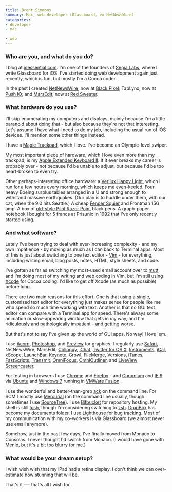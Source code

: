 ```yaml
---
title: Brent Simmons
summary: Mac, web developer (Glassboard, ex-NetNewsWire)
categories:
- developer
- mac

- web
---
```


### Who are you, and what do you do?

I blog at [inessential.com](http://inessential.com/ "Brent's website."). I'm one of the founders of [Sepia Labs](http://sepialabs.com/ "Sepia Labs' site."), where I write Glassboard for iOS. I've started doing web development again just recently, which is fun, but mostly I'm a Cocoa coder.

In the past I created [NetNewsWire][], now at [Black Pixel](http://blackpixel.com/ "Black Pixel's site."); TapLynx, now at [Push IO](http://push.io/ "Push IO's site."); and [MarsEdit][], now at [Red Sweater](http://www.red-sweater.com/ "Red Sweater's site.").

### What hardware do you use?

I'll skip enumerating my computers and displays, mainly because I'm a little paranoid about doing that - but also because they're not that interesting. Let's assume I have what I need to do my job, including the usual run of iOS devices. I'll mention some other things instead.

I have a [Magic Trackpad][magic-trackpad], which I love. I've become an Olympic-level swiper. 

My most important piece of hardware, which I love even more than my trackpad, is my [Apple Extended Keyboard II][extended-keyboard-ii]. If it ever breaks my career is probably over - not because I'd be unable to adjust, but because I'd be too heart-broken to even try.

Other perhaps-interesting office hardware: a [Verilux Happy Light][happylight-deluxe], which I run for a few hours every morning, which keeps me even-keeled. Four heavy Boeing surplus tables arranged in a U and strong enough to withstand massive earthquakes. (Our plan is to huddle under them, with our cat, when the 9.0 hits Seattle.) A cheap [Fender Squier][squier] and Frontman 15G amp. A box of [old-style Pilot Razor Point][razor-point] black pens. A graph-paper notebook I bought for 5 francs at Prisunic in 1992 that I've only recently started using.

### And what software?

Lately I've been trying to deal with ever-increasing complexity - and my own impatience - by moving as much as I can back to Terminal apps. Most of this is just about switching to one text editor - [Vim][] - for everything, including writing email, blog posts, notes, HTML, style sheets, and code.

I've gotten as far as switching my most-used email account over to [mutt][], and I'm doing most of my writing and web coding in Vim, but I'm still using [Xcode][] for Cocoa coding. I'd like to get off Xcode (as much as possible) before long.

There are two main reasons for this effort. One is that using a single, customized text editor for everything just makes sense for people like me who spend so much time working with text. Another is that no GUI text editor can compare with a Terminal app for speed. There's always some animation or slow-appearing window that gets in my way, and I'm ridiculously and pathologically impatient - and getting worse.

But that's not to say I've given up the world of GUI apps. No way! I love 'em.

I use [Acorn][], [Photoshop][], and [Preview][] for graphics. I regularly use [Safari][], NetNewsWire, MarsEdit, [Colloquy][], [iChat][], [Twitter for OS X][twitter-mac], [Instruments][], [iCal][], [xScope][], [LaunchBar][], [Keynote][], [Growl][], [FileMerge][], [Versions][], [iTunes][], [FastScripts][], [Transmit][], [OmniFocus][], [OmniOutliner][], and [LiveView Screencaster][liveview-ios].

For testing in browsers I use [Chrome][] and [Firefox][] - and [Chromium][] and [IE 9][internet-explorer] via [Ubuntu][] and [Windows 7][windows-7] running in [VMWare Fusion][vmware-fusion].

I use the wonderful and better-than-grep [ack][] on the command line. For SCM I mostly use [Mercurial][] (on the command line usually, though sometimes I use [SourceTree][]). I use [Bitbucket][] for repository hosting. My shell is still [tcsh][], though I'm considering switching to [zsh][]. [DropBox][] has become my documents folder. I use [Lighthouse][] for bug tracking. Most of my communication with my co-workers is via Glassboard (we almost never use email anymore).

Somehow, just in the past few days, I've finally moved from Monaco to Consolas. I never thought I'd switch from Monaco. (I would have gone with Menlo, but it's a bit too blurry for me.)

### What would be your dream setup?

I wish wish wish that my iPad had a retina display. I don't think we can over-estimate how stunning that will be.

That's it --- that's all I wish for.

[extended-keyboard-ii]: http://lowendmac.com/2006/apples-extended-keyboard-ii-sequel-to-a-legend/ "An ADB-based keyboard."
[happylight-deluxe]: https://www.verilux.com/light-therapy-lamps/happylight-light-therapy/ "An energy lamp."
[magic-trackpad]: https://www.apple.com/magictrackpad/ "A trackpad for desktop machines."
[razor-point]: https://www.amazon.com/Pilot-Razor-Point-Marker-Stick/dp/B00006IFJN "A pen."
[squier]: https://www.fender.com/squier/ "An electric guitar."
[ack]: https://beyondgrep.com/ "A command-line tool for searching text."
[acorn]: https://flyingmeat.com/acorn/ "An image editor for the Mac."
[bitbucket]: https://bitbucket.org/ "A source code hosting service."
[chrome]: https://www.google.com/intl/en/chrome/browser/ "A WebKit-based browser, where each tab runs in its own thread."
[chromium]: http://www.chromium.org/ "Open-source builds of the Chrome web browser."
[colloquy]: http://colloquy.info/ "An IRC client for the Mac."
[dropbox]: https://www.dropbox.com/ "Online syncing and storage."
[fastscripts]: https://red-sweater.com/fastscripts/ "System-wide access to Applescripts, for the Mac."
[filemerge]: https://en.wikipedia.org/wiki/Apple_Developer_Tools#FileMerge "A Mac developer tool for comparing and merging difference between files."
[firefox]: https://www.mozilla.org/en-US/firefox/new/ "A cross-platform open-source web browser."
[growl]: http://growl.info/ "A notification system for Mac OS X."
[ical]: https://en.wikipedia.org/wiki/Calendar_(Apple) "The calendar software included with macOS."
[ichat]: https://en.wikipedia.org/wiki/IChat "An AIM/Jabber client included with Mac OS X."
[instruments]: https://en.wikipedia.org/wiki/Instruments_(application) "A Mac developer tool for analysing an application's performance."
[internet-explorer]: https://en.wikipedia.org/wiki/Internet_Explorer "A PC web browser."
[itunes]: https://www.apple.com/itunes/ "A jukebox application and online store."
[keynote]: https://www.apple.com/keynote/ "Presentation software for the Mac."
[launchbar]: https://www.obdev.at/products/launchbar/index.html "An application launcher and data manager for the Mac."
[lighthouse]: http://lighthouseapp.com/ "A bug and issue tracking service."
[liveview-ios]: https://itunes.apple.com/us/app/liveview/id301069270 "An iPhone remote screen viewer app for design and prototyping."
[marsedit]: https://red-sweater.com/marsedit/ "A weblog editor for the Mac."
[mercurial]: https://www.mercurial-scm.org/ "A version control system."
[mutt]: http://www.mutt.org/ "A command-line email client."
[netnewswire]: https://en.wikipedia.org/wiki/NetNewsWire "A popular feed reader for the Mac."
[omnifocus]: https://www.omnigroup.com/omnifocus/ "Task management software for the Mac."
[omnioutliner]: https://www.omnigroup.com/omnioutliner/ "To-do/task management software for Mac OS X."
[photoshop]: https://www.adobe.com/products/photoshop.html "A bitmap image editor."
[preview]: https://en.wikipedia.org/wiki/Preview_(Mac_OS) "An image viewer included with Mac OS X."
[safari]: https://www.apple.com/safari/ "A fast web browser."
[sourcetree]: https://www.sourcetreeapp.com/ "A Mac GUI client for Git, Subversion and Mercurial."
[tcsh]: http://www.tcsh.org/Welcome "A command-line shell."
[transmit]: https://panic.com/transmit/ "An FTP/SFTP client for the Mac."
[twitter-mac]: https://itunes.apple.com/us/app/twitter/id409789998 "A Mac client for Twitter."
[ubuntu]: https://www.ubuntu.com/ "A Unix distribution."
[versions]: https://versionsapp.com/ "A Subversion client for the Mac."
[vim]: https://www.vim.org/ "A command-line text editor."
[vmware-fusion]: https://www.vmware.com/products/fusion.html "A PC emulator for the Mac."
[windows-7]: https://en.wikipedia.org/wiki/Windows_7 "An operating system."
[xcode]: https://en.wikipedia.org/wiki/Xcode "An IDE for Mac developers."
[xscope]: http://xscopeapp.com "A Mac tool for on-screen measuring and aligning."
[zsh]: http://www.zsh.org/ "An interactive shell and scripting language."
